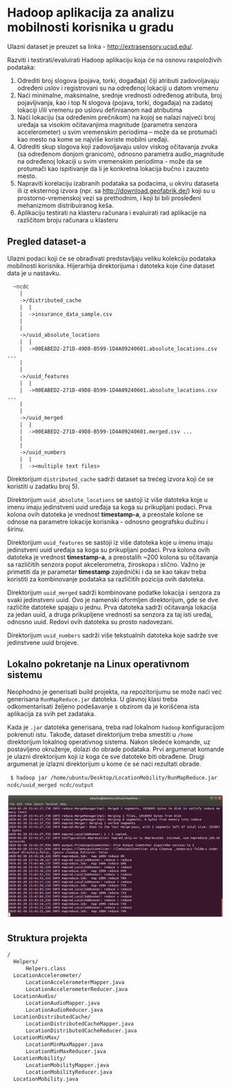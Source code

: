 # Hadoop aplikacija za analizu mobilnosti korisnika u gradu

Ulazni dataset je preuzet sa linka - http://extrasensory.ucsd.edu/.

Razviti i testirati/evaluirati Hadoop aplikaciju koja će na osnovu raspoloživih podataka:
1. Odrediti broj slogova (pojava, torki, događaja) čiji atributi zadovoljavaju određeni uslov i registrovani su na određenoj lokaciji u datom vremenu
2. Naći minimalne, maksimalne, srednje vrednosti određenog atributa, broj pojavljivanja, kao i top N slogova (pojava, torki, događaja) na zadatoj lokaciji i/ili vremenu po uslovu definisanom nad atributima
3. Naći lokaciju (sa određenim prečnikom) na kojoj se nalazi najveći broj uređaja sa visokim očitavanjima magnitude (parametra senzora accelerometer) u svim vremenskim periodima – može da se protumači kao mesto na kome se najviše koriste mobilni uređaji.
4. Odrediti skup slogova koji zadovoljavaju uslov viskog očitavanja zvuka (sa određenom donjom granicom), odnosno parametra audio_magnitude na određenoj lokaciji u svim vremenskim periodima -  može da se protumači kao ispitivanje da li je konkretna lokacija bučno i zauzeto mesto.
5. Napraviti korelaciju izabranih podataka sa podacima, u okviru dataseta ili iz eksternog izvora (npr. sa http://download.geofabrik.de/) koji su u prostorno-vremenskoj vezi sa prethodnim, i koji bi bili prosleđeni mehanizmom distribuiranog keša.
6. Aplikaciju testirati na klasteru računara i evaluirati rad aplikacije na različitom broju računara u klasteru

## Pregled dataset-a

Ulazni podaci koji će se obrađivati predstavljaju veliku kolekciju podataka mobilnosti korisnika. Hijerarhija direktorijuma i datoteka koje čine dataset data je u nastavku.

      ~ncdc
        |
        ->/distributed_cache
        |  |
        |  ->insurance_data_sample.csv
        |
        |
        ->/uuid_absolute_locations
        |  |
        |  ->00EABED2-271D-49D8-B599-1D4A09240601.absolute_locations.csv ...
        |
        |
        ->/uuid_features
        |  |
        |  ->00EABED2-271D-49D8-B599-1D4A09240601.absolute_locations.csv ...
        |
        |
        ->/uuid_merged
        |  |
        |  ->00EABED2-271D-49D8-B599-1D4A09240601.merged.csv ...
        |
        |
        ->/uuid_numbers
        |  |
        |  -><multiple text files>

Direktorijum `distributed_cache` sadrži dataset sa trećeg izvora koji će se koristiti u zadatku broj 5).

Direktorijum `uuid_absolute_locations` se sastoji iz više datoteka koje u imenu imaju jedinstveni uuid uređaja sa koga su prikupljani podaci. Prva kolona ovih datoteka je vrednost **timestamp-a**, a preostale kolone se odnose na parametre lokacije korisnika - odnosno geografsku dužinu i širinu.

Direktorijum `uuid_features` se sastoji iz više datoteka koje u imenu imaju jedinstveni uuid uređaja sa koga su prikupljani podaci. Prva kolona ovih datoteka je vrednost **timestamp-a**, a preostalih ~200 kolona su očitavanja sa različitih senzora poput akcelerometra, žiroskopa i slično. Važno je primetiti da je parametar **timestamp** zajednički i da se kao takav treba koristiti za kombinovanje podataka sa različitih pozicija ovih datoteka.

Direktorijum `uuid_merged` sadrži kombinovane podatke lokacija i senzora za svaki jedinstveni uuid. Ovo je namenski oformljen direktorijum, gde se dve različite datoteke spajaju u jednu. Prva datoteka sadrži očitavanja lokacija za jedan uuid, a druga prikupljene vrednosti sa senzora za taj isti uređaj, odnosno uuid. Redovi ovih datoteka su prosto nadovezani.

Direktorijum `uuid_numbers` sadrži više tekstualnih datoteka koje sadrže sve jedinstvene uuid brojeve.

## Lokalno pokretanje na Linux operativnom sistemu

Neophodno je generisati build projekta, na repozitorijumu se može naći već generisana `RunMapReduce.jar` datoteka. U glavnoj klasi treba odkomentarisati željeno podešavanje s obzirom da je korišćena ista aplikacija za svih pet zadataka.

Kada je `.jar` datoteka generisana, treba nad lokalnom `hadoop` konfiguracijom pokrenuti istu. Takođe, dataset direktorijum treba smestiti u `/home` direktorijum lokalnog operativnog sistema. Nakon sledeće komande, uz postavljeno okruženje, dolazi do obrade podataka. Prvi argumenat komande je ulazni direktorijum koji iz koga će sve datoteke biti obrađene. Drugi argumenat je izlazni direktorijum u kome će se naći rezultati obrade.

` $ hadoop jar /home/ubuntu/Desktop/LocationMobility/RunMapReduce.jar ncdc/uuid_merged ncdc/output`

![alt text][screenshot_terminal]

[screenshot_terminal]: meta/screenshot_terminal.png

## Struktura projekta


```
/
  Helpers/
      Helpers.class
  LocationAccelerometer/
      LocationAccelerometerMapper.java
      LocationAccelerometerReducer.java
  LocationAudio/
      LocationAudioMapper.java
      LocationAudioReducer.java
  LocationDistributedCache/
      LocationDistributedCacheMapper.java
      LocationDistributedCacheReducer.java
  LocationMinMax/
      LocationMinMaxMapper.java
      LocationMinMaxReducer.java
  LocationMobility/
      LocationMobilityMapper.java
      LocationMobilityReducer.java
  LocationMobility.java
```
